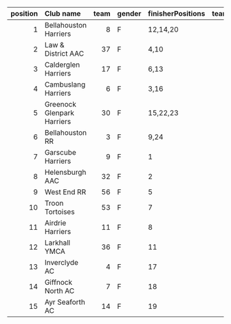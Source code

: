 |   position | Club name                  |   team | gender   | finisherPositions   |   teamPoints |   penaltyPoints |   totalPoints |   totalFinishers | Website                                    |
|-----------:|:---------------------------|-------:|:---------|:--------------------|-------------:|----------------:|--------------:|-----------------:|:-------------------------------------------|
|          1 | Bellahouston Harriers      |      8 | F        | 12,14,20            |           46 |               0 |            46 |                5 | http://www.bellahoustonharriers.co.uk/     |
|          2 | Law & District AAC         |     37 | F        | 4,10                |           14 |              36 |            50 |                2 | http://www.lawaac.co.uk/                   |
|          3 | Calderglen Harriers        |     17 | F        | 6,13                |           19 |              36 |            55 |                2 | http://www.calderglenharriers.org.uk/      |
|          4 | Cambuslang Harriers        |      6 | F        | 3,16                |           19 |              36 |            55 |                2 | https://cambuslangharriers.org/            |
|          5 | Greenock Glenpark Harriers |     30 | F        | 15,22,23            |           60 |               0 |            60 |                4 | https://greenockglenparkharriers.com/      |
|          6 | Bellahouston RR            |      3 | F        | 9,24                |           33 |              36 |            69 |                2 | https://www.bellahoustonroadrunners.co.uk/ |
|          7 | Garscube Harriers          |      9 | F        | 1                   |            1 |              72 |            73 |                1 | https://www.garscubeharriers.org.uk/       |
|          8 | Helensburgh AAC            |     32 | F        | 2                   |            2 |              72 |            74 |                1 | https://www.helensburghaac.com/            |
|          9 | West End RR                |     56 | F        | 5                   |            5 |              72 |            77 |                1 | https://www.westendroadrunners.co.uk/      |
|         10 | Troon Tortoises            |     53 | F        | 7                   |            7 |              72 |            79 |                1 | http://troontortoises.co.uk                |
|         11 | Airdrie Harriers           |     11 | F        | 8                   |            8 |              72 |            80 |                1 | http://airdrieharriers.org/                |
|         12 | Larkhall YMCA              |     36 | F        | 11                  |           11 |              72 |            83 |                1 | https://www.larkhallymcaharriers.org       |
|         13 | Inverclyde AC              |      4 | F        | 17                  |           17 |              72 |            89 |                1 | https://www.inverclydeac.org/              |
|         14 | Giffnock North AC          |      7 | F        | 18                  |           18 |              72 |            90 |                1 | https://www.giffnocknorth.co.uk/           |
|         15 | Ayr Seaforth AC            |     14 | F        | 19                  |           19 |              72 |            91 |                1 | https://www.ayrseaforth.co.uk/             |